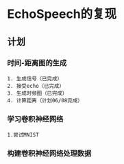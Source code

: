 # EchoSpeech的复现

## 计划

### 时间-距离图的生成
    1. 生成信号（已完成）
    2. 接受echo（已完成）
    3. 生成时频图（已完成）
    4. 计算距离（计划06/08完成）

### 学习卷积神经网络
    1.尝试MNIST

### 构建卷积神经网络处理数据